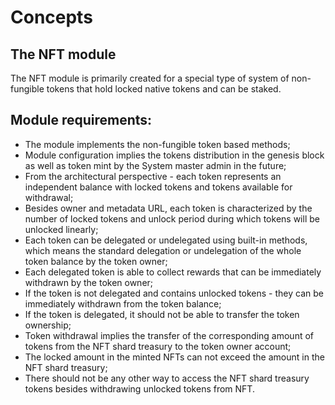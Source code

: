 <!--
order: 1
-->

# Concepts

## The NFT module

The NFT module is primarily created for a special type of system of 
non-fungible tokens that hold locked native tokens and can be staked.


## Module requirements: 
* The module implements the non-fungible token based methods;
* Module configuration implies the tokens distribution in the genesis
block as well as token mint by the System master admin in the future;
* From the architectural perspective - each token represents an independent balance with locked tokens and tokens available for withdrawal;
* Besides owner and metadata URL, each token is characterized by the number of locked tokens and unlock period during which tokens will be unlocked linearly;
* Each token can be delegated or undelegated using built-in methods, which means the standard delegation or undelegation of the whole token balance by the token owner;
* Each delegated token is able to collect rewards that can be immediately withdrawn by the token owner;
* If the token is not delegated and contains unlocked tokens - they can be immediately withdrawn from the token balance;
* If the token is delegated, it should not be able to transfer the token ownership;
* Token withdrawal implies the transfer of the corresponding amount of tokens from the NFT shard treasury to the token owner account;
* The locked amount in the minted NFTs can not exceed the amount in the NFT shard treasury;
* There should not be any other way to access the NFT shard treasury tokens besides withdrawing unlocked tokens from NFT.